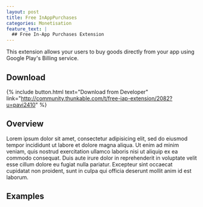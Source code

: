 ```yaml
---
layout: post
title: Free InAppPurchases
categories: Monetisation
feature_text: |
  ## Free In-App Purchases Extension
---
```


This extension allows your users to buy goods directly from your app using Google Play's Billing service.

<!-- more -->

## Download

{% include button.html text="Download from Developer" link="http://community.thunkable.com/t/free-iap-extension/2082?u=pavi2410" %}

## Overview

Lorem ipsum dolor sit amet, consectetur adipisicing elit, sed do eiusmod
tempor incididunt ut labore et dolore magna aliqua. Ut enim ad minim veniam,
quis nostrud exercitation ullamco laboris nisi ut aliquip ex ea commodo
consequat. Duis aute irure dolor in reprehenderit in voluptate velit esse
cillum dolore eu fugiat nulla pariatur. Excepteur sint occaecat cupidatat non
proident, sunt in culpa qui officia deserunt mollit anim id est laborum.

## Examples
